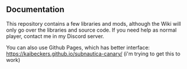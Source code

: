 ## Documentation
This repository contains a few libraries and mods, although the Wiki will only go over the libraries and source code. If you need help as normal player, contact me in my Discord server.

You can also use Github Pages, which has better interface: https://kaibeckers.github.io/subnautica-canary/ (i'm trying to get this to work)
